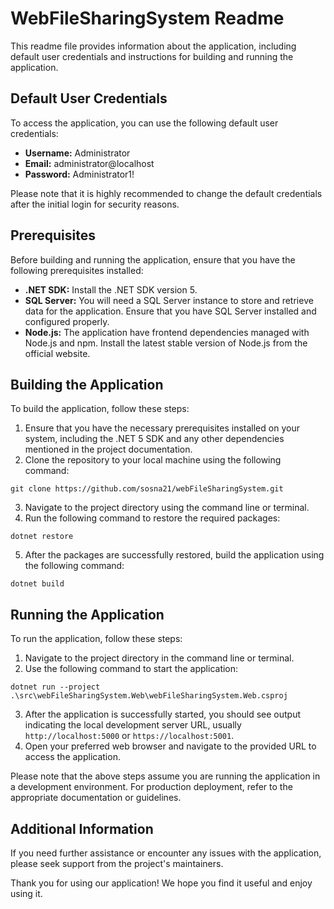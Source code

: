 # WebFileSharingSystem Readme

This readme file provides information about the application, including default user credentials and instructions for building and running the application.

## Default User Credentials

To access the application, you can use the following default user credentials:

- **Username:** Administrator
- **Email:** administrator@localhost
- **Password:** Administrator1!

Please note that it is highly recommended to change the default credentials after the initial login for security reasons.

## Prerequisites

Before building and running the application, ensure that you have the following prerequisites installed:

- **.NET SDK:** Install the .NET SDK version 5.
- **SQL Server:** You will need a SQL Server instance to store and retrieve data for the application. Ensure that you have SQL Server installed and configured properly.
- **Node.js:** The application have frontend dependencies managed with Node.js and npm. Install the latest stable version of Node.js from the official website.


## Building the Application

To build the application, follow these steps:

1. Ensure that you have the necessary prerequisites installed on your system, including the .NET 5 SDK and any other dependencies mentioned in the project documentation.
2. Clone the repository to your local machine using the following command:

```shell
git clone https://github.com/sosna21/webFileSharingSystem.git
```

3. Navigate to the project directory using the command line or terminal.
4. Run the following command to restore the required packages:

```shell
dotnet restore
```

5. After the packages are successfully restored, build the application using the following command:

```shell
dotnet build
```

## Running the Application

To run the application, follow these steps:

1. Navigate to the project directory in the command line or terminal.
2. Use the following command to start the application:

```shell
dotnet run --project .\src\webFileSharingSystem.Web\webFileSharingSystem.Web.csproj
```

3. After the application is successfully started, you should see output indicating the local development server URL, usually `http://localhost:5000` or `https://localhost:5001`.
4. Open your preferred web browser and navigate to the provided URL to access the application.

Please note that the above steps assume you are running the application in a development environment. For production deployment, refer to the appropriate documentation or guidelines.

## Additional Information

If you need further assistance or encounter any issues with the application, please seek support from the project's maintainers.

Thank you for using our application! We hope you find it useful and enjoy using it.